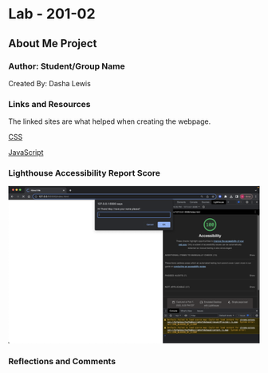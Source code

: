 # Lab - 201-02

## About Me Project

### Author: Student/Group Name

Created By: Dasha Lewis

### Links and Resources

The linked sites are what helped when creating the webpage.

[CSS](https://css-tricks.com/almanac/properties/b/background-image/)

[JavaScript](https://stackoverflow.com/questions/21193735/javascript-if-else-issue-yes-is-treated-as-no-due-to-being-case-sensitive)

### Lighthouse Accessibility Report Score

![Web page showing accessibility rating of 100%](img/Accessibility-Rating.png "100% Rating")

### Reflections and Comments

